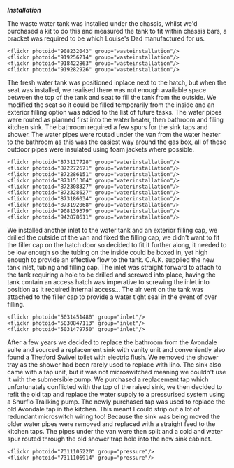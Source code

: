 ***Installation***

The waste water tank was installed under the chassis, whilst we'd purchased a kit to do this and measured the tank to fit within chassis bars, a bracket was required to be which Louise's Dad manufactured for us. 

    <flickr photoid="908232043" group="wasteinstallation"/>
    <flickr photoid="919256214" group="wasteinstallation"/>
    <flickr photoid="918422863" group="wasteinstallation"/>
    <flickr photoid="919282926" group="wasteinstallation"/>

The fresh water tank was positioned inplace next to the hatch, but when the seat was installed, we realised there was not enough available space between the top of the tank and seat to fill the tank from the outside. We modified the seat so it could be filled temporarily from the inside and an exterior filling option was added to the list of future tasks. The water pipes were routed as planned first into the water heater, then bathroom and filing kitchen sink. The bathroom required a few spurs for the sink taps and shower. The water pipes were routed under the van from the water heater to the bathroom as this was the easiest way around the gas box, all of these outdoor pipes were insulated using foam jackets where possible. 

	<flickr photoid="873117728" group="waterinstallation"/>
	<flickr photoid="872272671" group="waterinstallation"/>
	<flickr photoid="872286151" group="waterinstallation"/>
	<flickr photoid="873151304" group="waterinstallation"/>
	<flickr photoid="872308327" group="waterinstallation"/>
	<flickr photoid="872328627" group="waterinstallation"/>
	<flickr photoid="873186034" group="waterinstallation"/>
	<flickr photoid="873192068" group="waterinstallation"/>
	<flickr photoid="908139379" group="waterinstallation"/>
	<flickr photoid="942878611" group="waterinstallation"/>

We installed another inlet to the water tank and an exterior filling cap, we drilled the outside of the van and fixed the filling cap, we didn't want to fit the filler cap on the hatch door so decided to fit it further along, it needed to be low enough so the tubing on the inside could be boxed in, yet high enough to provide an effective flow to the tank. C.A.K. supplied the new tank inlet, tubing and filling cap. The inlet was straight forward to attach to the tank requiring a hole to be drilled and screwed into place, having the tank contain an access hatch was imperative to screwing the inlet into position as it required internal access... The air vent on the tank was attached to the filler cap to provide a water tight seal in the event of over filling. 

	<flickr photoid="5031451480" group="inlet"/>
	<flickr photoid="5030847113" group="inlet"/>
	<flickr photoid="5031479750" group="inlet"/>

After a few years we decided to replace the bathroom from the Avondale suite and sourced a replacement sink with vanity unit and conveniently also found a Thetford Swivel toilet with electric flush. We removed the shower tray as the shower had been rarely used to replace with lino. The sink also came with a tap unit, but it was not microswitched meaning we couldn't use it with the submersible pump. We purchased a replacement tap which unfortunately conflicted with the top of the raised sink, we then decided to refit the old tap and replace the water supply to a pressurised system using a Shurflo Trailking pump. The newly purchased tap was used to replace the old Avondale tap in the kitchen. This meant I could strip out a lot of redundant microswitch wiring too! Because the sink was being moved the older water pipes were removed and replaced with a straight feed to the kitchen taps. The pipes under the van were then split and a cold and water spur routed through the old shower trap hole into the new sink cabinet. 

	<flickr photoid="7311105220" group="pressure"/>
	<flickr photoid="7311106914" group="pressure"/>